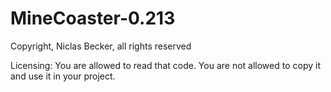 # MineCoaster-0.213
Copyright, Niclas Becker, all rights reserved

Licensing:
You are allowed to read that code.
You are not allowed to copy it and use it in your project.
